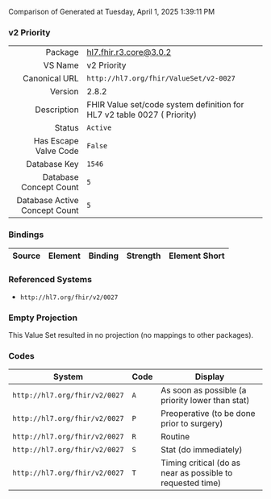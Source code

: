 Comparison of 
Generated at Tuesday, April 1, 2025 1:39:11 PM

### v2 Priority

|      |     |
| ---: | --- |
| Package | hl7.fhir.r3.core@3.0.2 |
| VS Name | v2 Priority |
| Canonical URL | `http://hl7.org/fhir/ValueSet/v2-0027` |
| Version | 2.8.2 |
| Description | FHIR Value set/code system definition for HL7 v2 table 0027 ( Priority) |
| Status | `Active` |
| Has Escape Valve Code | `False` |
| Database Key | `1546` |
| Database Concept Count | `5` |
| Database Active Concept Count | `5` |
### Bindings

| Source | Element | Binding | Strength | Element Short |
| ------ | ------- | ------- | -------- | ------------- |

### Referenced Systems

* `http://hl7.org/fhir/v2/0027`
### Empty Projection

This Value Set resulted in no projection (no mappings to other packages).

### Codes

| System | Code | Display |
| ------ | ---- | ------- |
| `http://hl7.org/fhir/v2/0027` | `A` | As soon as possible (a priority lower than stat) |
| `http://hl7.org/fhir/v2/0027` | `P` | Preoperative (to be done prior to surgery) |
| `http://hl7.org/fhir/v2/0027` | `R` | Routine |
| `http://hl7.org/fhir/v2/0027` | `S` | Stat (do immediately) |
| `http://hl7.org/fhir/v2/0027` | `T` | Timing critical (do as near as possible to requested time) |
